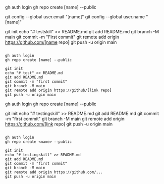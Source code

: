 gh auth login
gh repo create [name] --public

git config --global user.email "[name]"
git config --global user.name "[name]"

git init
echo "# testskill" >> README.md
git add README.md
git branch -M main
git commit -m  "First commit"
git remote add origin https://github.com/[name repo]
git push -u origin main

~~~~~~~~~~~~~~~~~~~~~~~~~~~~~~~~~~~~~

gh auth login
gh repo create [name] --public

git init
echo "# test" >> README.md
git add README.md
git commit -m "first commit"
git branch -M main
git remote add origin https://github/[link repo]
git push -u origin main

~~~~~~~~~~~~~~~~~~~~~~~~~~~~~~~~~~~~~

gh auth login
gh repo create [name] --public

git init
echo "# testingskill" >> README.md
git add README.md
git commit -m "first commit"
git branch -M main
git remote add origin https://github.com/[link repo]
git push -u origin main

~~~~~~~~~~~~~~~~~~~~~~~~~~~~~~~~~~~~~

gh auth login
gh repo create <name> --public

git init
echo "# testingskill" >> README.md
git add README.md
git commit -m "first commit"
git branch -M main
git remote add origin https://github.com/...
git push -u origin main
